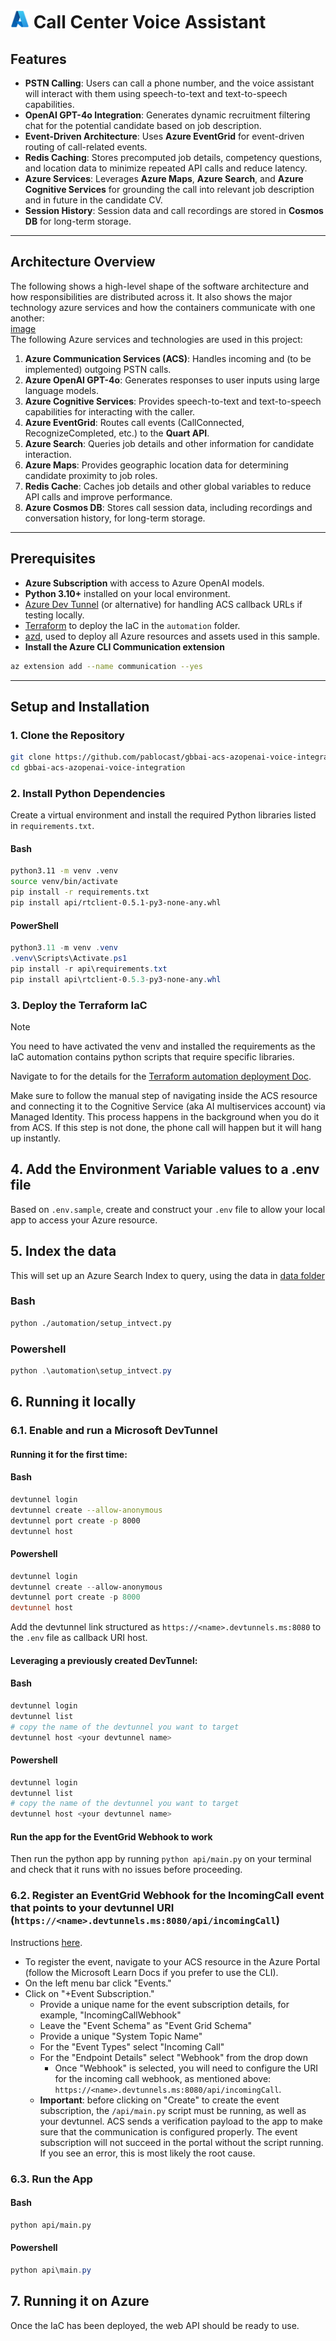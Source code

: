 # <img src="./utils/media/azure_logo.png" alt="Call Center Voice Assistant" style="width:30px;height:30px;"/> Call Center Voice Assistant 

## Features
- **PSTN Calling**: Users can call a phone number, and the voice assistant will interact with them using speech-to-text and text-to-speech capabilities.
- **OpenAI GPT-4o Integration**: Generates dynamic recruitment filtering chat for the potential candidate based on job description.
- **Event-Driven Architecture**: Uses **Azure EventGrid** for event-driven routing of call-related events.
- **Redis Caching**: Stores precomputed job details, competency questions, and location data to minimize repeated API calls and reduce latency.
- **Azure Services**: Leverages **Azure Maps**, **Azure Search**, and **Azure Cognitive Services** for grounding the call into relevant job description and in future in the candidate CV. 
- **Session History**: Session data and call recordings are stored in **Cosmos DB** for long-term storage.
---

## Architecture Overview
The following shows a high-level shape of the software architecture and how responsibilities are distributed across it. It also shows the major technology azure services and how the containers communicate with one another:
<br>
[image](./utils/media/repo_call_automation.png.png)
<br>
The following Azure services and technologies are used in this project:

1. **Azure Communication Services (ACS)**: Handles incoming and (to be implemented) outgoing PSTN calls.
2. **Azure OpenAI GPT-4o**: Generates responses to user inputs using large language models.
3. **Azure Cognitive Services**: Provides speech-to-text and text-to-speech capabilities for interacting with the caller.
4. **Azure EventGrid**: Routes call events (CallConnected, RecognizeCompleted, etc.) to the **Quart API**.
5. **Azure Search**: Queries job details and other information for candidate interaction.
6. **Azure Maps**: Provides geographic location data for determining candidate proximity to job roles.
7. **Redis Cache**: Caches job details and other global variables to reduce API calls and improve performance.
8. **Azure Cosmos DB**: Stores call session data, including recordings and conversation history, for long-term storage.
---

## Prerequisites
- **Azure Subscription** with access to Azure OpenAI models.  
- **Python 3.10+** installed on your local environment.  
- [Azure Dev Tunnel](https://learn.microsoft.com/en-us/azure/developer/dev-tunnels/get-started?tabs=windows) (or alternative) for handling ACS callback URLs if testing locally.  
- [Terraform](https://learn.microsoft.com/pt-br/azure/developer/terraform/get-started-windows-bash) to deploy the IaC in the `automation` folder.
- [azd](https://learn.microsoft.com/azure/developer/azure-developer-cli/install-azd), used to deploy all Azure resources and assets used in this sample.
- **Install the Azure CLI Communication extension**
```bash
az extension add --name communication --yes
```

---

## Setup and Installation
### 1. Clone the Repository
```bash
git clone https://github.com/pablocast/gbbai-acs-azopenai-voice-integration.git
cd gbbai-acs-azopenai-voice-integration
```

### 2. Install Python Dependencies
Create a virtual environment and install the required Python libraries listed in `requirements.txt`.

#### Bash
```bash
python3.11 -m venv .venv
source venv/bin/activate
pip install -r requirements.txt
pip install api/rtclient-0.5.1-py3-none-any.whl
```

#### PowerShell
```powershell
python3.11 -m venv .venv
.venv\Scripts\Activate.ps1
pip install -r api\requirements.txt
pip install api\rtclient-0.5.3-py3-none-any.whl
```

### 3. Deploy the Terraform IaC
> [!Note]
> You need to have activated the venv and installed the requirements as the IaC automation contains python scripts that require specific libraries.

Navigate to for the details for the [Terraform automation deployment Doc](automation/README.md).

Make sure to follow the manual step of navigating inside the ACS resource and connecting it to the Cognitive Service (aka AI multiservices account) via Managed Identity. This process happens in the background when you do it from ACS. If this step is not done, the phone call will happen but it will hang up instantly.

## 4. Add the Environment Variable values to a .env file
Based on `.env.sample`, create and construct your `.env` file to allow your local app to access your Azure resource.

## 5. Index the data
This will set up an Azure Search Index to query, using the data in [data folder](./data/)

### Bash
```bash
python ./automation/setup_intvect.py
```

### Powershell
```powershell
python .\automation\setup_intvect.py
```

## 6. Running it locally

### 6.1. Enable and run a Microsoft DevTunnel
#### Running it for the first time:

#### Bash
```bash
devtunnel login
devtunnel create --allow-anonymous
devtunnel port create -p 8000
devtunnel host
```

#### Powershell
```powershell
devtunnel login
devtunnel create --allow-anonymous
devtunnel port create -p 8000
devtunnel host
```

Add the devtunnel link structured as `https://<name>.devtunnels.ms:8080` to the `.env` file as callback URI host.

#### Leveraging a previously created DevTunnel:
#### Bash
```bash
devtunnel login
devtunnel list
# copy the name of the devtunnel you want to target
devtunnel host <your devtunnel name>
```

#### Powershell
```powershell
devtunnel login
devtunnel list
# copy the name of the devtunnel you want to target
devtunnel host <your devtunnel name>
```
#### Run the app for the EventGrid Webhook to work
Then run the python app by running `python api/main.py` on your terminal and check that it runs with no issues before proceeding.

### 6.2. Register an EventGrid Webhook for the IncomingCall event that points to your devtunnel URI (`https://<name>.devtunnels.ms:8080/api/incomingCall`)
Instructions [here](https://learn.microsoft.com/en-us/azure/communication-services/concepts/call-automation/incoming-call-notification).
  - To register the event, navigate to your ACS resource in the Azure Portal (follow the Microsoft Learn Docs if you prefer to use the CLI). 
  - On the left menu bar click "Events."
  - Click on "+Event Subscription."
    - Provide a unique name for the event subscription details, for example, "IncomingCallWebhook"
    - Leave the "Event Schema" as "Event Grid Schema"
    - Provide a unique "System Topic Name"
    - For the "Event Types" select "Incoming Call"
    - For the "Endpoint Details" select "Webhook" from the drop down
      - Once "Webhook" is selected, you will need to configure the URI for the incoming call webhook, as mentioned above: `https://<name>.devtunnels.ms:8080/api/incomingCall`.
    - **Important**: before clicking on "Create" to create the event subscription, the `/api/main.py` script must be running, as well as your devtunnel. ACS sends a verification payload to the app to make sure that the communication is configured properly. The event subscription will not succeed in the portal without the script running. If you see an error, this is most likely the root cause.

### 6.3. Run the App
#### Bash
```bash
python api/main.py
```

#### Powershell
```powershell
python api\main.py
```

## 7. Running it on Azure
Once the IaC has been deployed, the web API should be ready to use.




